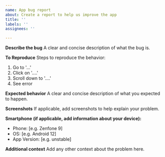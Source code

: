 ```yaml
---
name: App bug report
about: Create a report to help us improve the app
title: ''
labels: ''
assignees: ''

---
```


**Describe the bug**
A clear and concise description of what the bug is.

**To Reproduce**
Steps to reproduce the behavior:
1. Go to '...'
2. Click on '....'
3. Scroll down to '....'
4. See error

**Expected behavior**
A clear and concise description of what you expected to happen.

**Screenshots**
If applicable, add screenshots to help explain your problem.

**Smartphone (if applicable, add information about your device):**
 - Phone: [e.g. Zenfone 9]
 - OS: [e.g. Android 12]
 - App Version: [e.g. unstable]

**Additional context**
Add any other context about the problem here.
